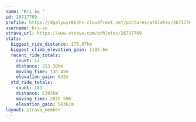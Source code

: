 ```yaml
---
name: 'Kri So '
id: 26717769
profile: https://dgalywyr863hv.cloudfront.net/pictures/athletes/26717769/7761026/14/large.jpg
username: kri-so
strava_url: https://www.strava.com/athletes/26717769
stats:
  biggest_ride_distance: 175.67km
  biggest_climb_elevation_gain: 1102.6m
  recent_ride_totals:
    count: 14
    distance: 253.38km
    moving_time: 13h 45m
    elevation_gain: 642m
  ytd_ride_totals:
    count: 183
    distance: 6393km
    moving_time: 281h 50m
    elevation_gain: 50361m
layout: strava_member
--- 
```

